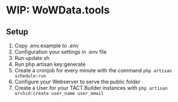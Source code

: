# WIP: WoWData.tools

## Setup
1. Copy .env.example to .env
2. Configuration your settings in .env file
3. Run update.sh
4. Run php artisan key:generate
5. Create a cronjob for every minute with the command ```php artisan schedule:run```
6. Configure your Webserver to serve the public folder
7. Create a User for your TACT.Builder instances with ```php artisan orchid:create user_name user_email```
